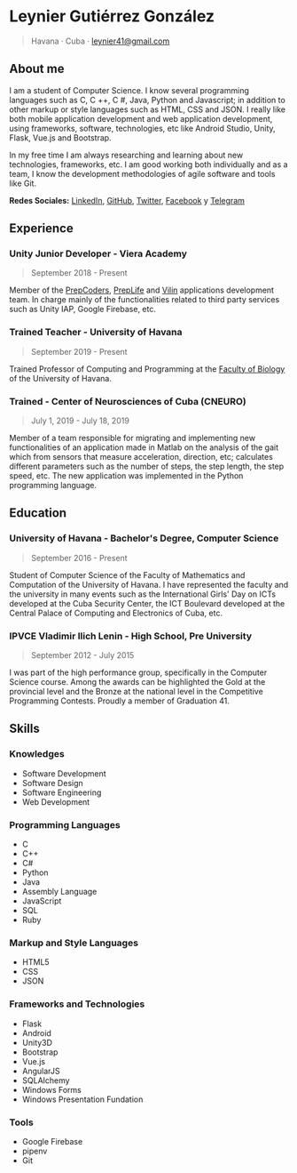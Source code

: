 # Leynier Gutiérrez González

> Havana · Cuba · leynier41@gmail.com

## About me

I am a student of Computer Science. I know several programming languages such as C, C ++, C #, Java, Python and Javascript; in addition to other markup or style languages such as HTML, CSS and JSON. I really like both mobile application development and web application development, using frameworks, software, technologies, etc like Android Studio, Unity, Flask, Vue.js and Bootstrap.

In my free time I am always researching and learning about new technologies, frameworks, etc. I am good working both individually and as a team, I know the development methodologies of agile software and tools like Git.

**Redes Sociales:** [LinkedIn](https://www.linkedin.com/in/leynier), [GitHub](https://github.com/leynier), [Twitter](https://twitter.com/leynier41), [Facebook](https://www.facebook.com/leynier41) y [Telegram](https://t.me/leynier)

## Experience

### Unity Junior Developer - Viera Academy

> September 2018 - Present

Member of the [PrepCoders](https://viera.academy/prepcoders), [PrepLife](https://viera.academy) and [Vilin](https://viera.academy/vilin) applications development team. In charge mainly of the functionalities related to third party services such as Unity IAP, Google Firebase, etc.

### Trained Teacher - University of Havana

> September 2019 - Present

Trained Professor of Computing and Programming at the [Faculty of Biology](https://www.fbio.uh.cu) of the University of Havana.

### Trained - Center of Neurosciences of Cuba (CNEURO)

> July 1, 2019 - July 18, 2019

Member of a team responsible for migrating and implementing new functionalities of an application made in Matlab on the analysis of the gait which from sensors that measure acceleration, direction, etc; calculates different parameters such as the number of steps, the step length, the step speed, etc. The new application was implemented in the Python programming language.

## Education

### University of Havana - Bachelor's Degree, Computer Science

> September 2016 - Present

Student of Computer Science of the Faculty of Mathematics and Computation of the University of Havana. I have represented the faculty and the university in many events such as the International Girls' Day on ICTs developed at the Cuba Security Center, the ICT Boulevard developed at the Central Palace of Computing and Electronics of Cuba, etc.

### IPVCE Vladimir Ilich Lenin - High School, Pre University

> September 2012 - July 2015

I was part of the high performance group, specifically in the Computer Science course. Among the awards can be highlighted the Gold at the provincial level and the Bronze at the national level in the Competitive Programming Contests. Proudly a member of Graduation 41.

## Skills

### Knowledges

* Software Development
* Software Design
* Software Engineering
* Web Development

### Programming Languages

* C
* C++
* C#
* Python
* Java
* Assembly Language
* JavaScript
* SQL
* Ruby

### Markup and Style Languages

* HTML5
* CSS
* JSON

### Frameworks and Technologies

* Flask
* Android
* Unity3D
* Bootstrap
* Vue.js
* AngularJS
* SQLAlchemy
* Windows Forms
* Windows Presentation Fundation

### Tools

* Google Firebase
* pipenv
* Git
